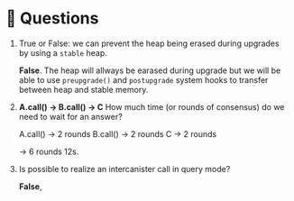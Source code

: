 # 🙋 Questions

1. True or False: we can prevent the heap being erased during upgrades by using a `stable` heap.

    **False**. The heap will allways be earased during upgrade but we will be able to use `preupgrade()` and `postupgrade` system hooks to transfer between heap and stable memory.

2. **A.call() -> B.call() -> C** How much time (or rounds of consensus) do we need to wait for an answer?

    A.call() -> 2 rounds
    B.call() -> 2 rounds
    C -> 2 rounds

    -> 6 rounds 12s.

3. Is possible to realize an intercanister call in query mode?

    **False**, 